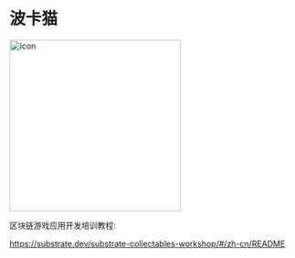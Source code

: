 # 波卡猫

<img src="https://shawntabrizi.github.io/substrate-collectables-workshop/media/substratekitty.png" alt="icon" width="300">

区块链游戏应用开发培训教程:

https://substrate.dev/substrate-collectables-workshop/#/zh-cn/README

